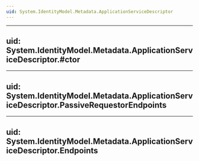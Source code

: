 ```yaml
---
uid: System.IdentityModel.Metadata.ApplicationServiceDescriptor
---
```


---
uid: System.IdentityModel.Metadata.ApplicationServiceDescriptor.#ctor
---

---
uid: System.IdentityModel.Metadata.ApplicationServiceDescriptor.PassiveRequestorEndpoints
---

---
uid: System.IdentityModel.Metadata.ApplicationServiceDescriptor.Endpoints
---
